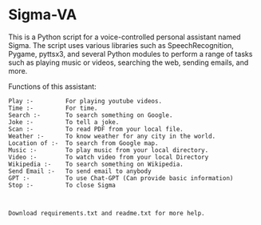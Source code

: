# Sigma-VA
This is a Python script for a voice-controlled personal assistant named Sigma. The script uses various libraries such as SpeechRecognition, 
Pygame, pyttsx3, and several Python modules to perform a range of tasks such as playing music or videos, searching the web, sending emails, and more.

Functions of this assistant:

    Play :-         For playing youtube videos.
    Time :-         For time.
    Search :-       To search something on Google.
    Joke :-         To tell a joke.
    Scan :-         To read PDF from your local file.
    Weather :-      To know weather for any city in the world.
    Location of :-  To search from Google map.
    Music :-        To play music from your local directory.
    Video :-        To watch video from your local Directory
    Wikipedia :-    To search something on Wikipedia.
    Send Email :-   To send email to anybody
    GPT :-          To use Chat-GPT (Can provide basic information)
    Stop :-         To close Sigma
    
    
    
    Download requirements.txt and readme.txt for more help.
